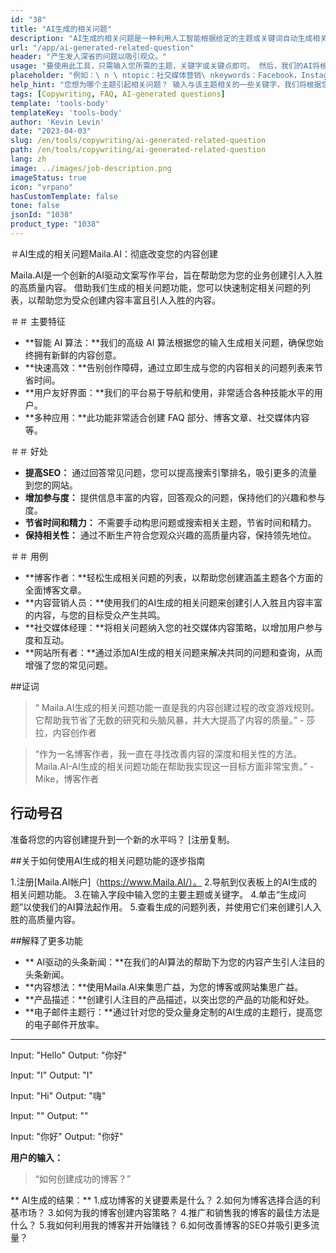 ```yaml
---
id: "38"
title: "AI生成的相关问题"
description: "AI生成的相关问题是一种利用人工智能根据给定的主题或关键词自动生成相关且引人入胜的问题的工具。该工具非常适合生成FAQ部分、讨论论坛、社交媒体内容等，确保您解决了目标受众最重要的关注点。如果给定的文本长度小于3个字符，则直接返回该文本。"
url: "/app/ai-generated-related-question"
header: "产生发人深省的问题以吸引观众。"
usage: "要使用此工具，只需输入您所需的主题，关键字或关键点即可。 然后，我们的AI将根据您的意见产生一组精心设计，相关和引人入胜的问题。"
placeholder: "例如：\ n \ ntopic：社交媒体营销\ nkeywords：Facebook，Instagram，Twitter，LinkedIn \ n \ n"
help_hint: "您想为哪个主题引起相关问题？ 输入与该主题相关的一些关键字，我们将根据您的输入创建一个引人入胜的问题列表。 建议提供特定的重点或您想要问题的方面。"
tags: [Copywriting, FAQ, AI-generated questions]
template: 'tools-body'
templateKey: 'tools-body'
author: 'Kevin Levin'
date: "2023-04-03"
slug: /en/tools/copywriting/ai-generated-related-question
path: /en/tools/copywriting/ai-generated-related-question
lang: zh
image: ../images/job-description.png
imageStatus: true
icon: "vrpano"
hasCustomTemplate: false
tone: false
jsonId: "1038"
product_type: "1038"
---
```

＃AI生成的相关问题Maila.AI：彻底改变您的内容创建

Maila.AI是一个创新的AI驱动文案写作平台，旨在帮助您为您的业务创建引人入胜的高质量内容。 借助我们生成的相关问题功能，您可以快速制定相关问题的列表，以帮助您为受众创建内容丰富且引人入胜的内容。

＃＃ 主要特征

- **智能 AI 算法：**我们的高级 AI 算法根据您的输入生成相关问题，确保您始终拥有新鲜的内容创意。
- **快速高效：**告别创作障碍，通过立即生成与您的内容相关的问题列表来节省时间。
- **用户友好界面：**我们的平台易于导航和使用，非常适合各种技能水平的用户。
- **多种应用：**此功能非常适合创建 FAQ 部分、博客文章、社交媒体内容等。

＃＃ 好处

- **提高SEO：** 通过回答常见问题，您可以提高搜索引擎排名，吸引更多的流量到您的网站。
- **增加参与度：** 提供信息丰富的内容，回答观众的问题，保持他们的兴趣和参与度。
- **节省时间和精力：** 不需要手动构思问题或搜索相关主题，节省时间和精力。
- **保持相关性：** 通过不断生产符合您观众兴趣的高质量内容，保持领先地位。

＃＃ 用例

 -  **博客作者：**轻松生成相关问题的列表，以帮助您创建涵盖主题各个方面的全面博客文章。
  -  **内容营销人员：**使用我们的AI生成的相关问题来创建引人入胜且内容丰富的内容，与您的目标受众产生共鸣。
  -  **社交媒体经理：**将相关问题纳入您的社交媒体内容策略，以增加用户参与度和互动。
  -  **网站所有者：**通过添加AI生成的相关问题来解决共同的问题和查询，从而增强了您的常见问题。

##证词

>“ Maila.AI生成的相关问题功能一直是我的内容创建过程的改变游戏规则。它帮助我节省了无数的研究和头脑风暴，并大大提高了内容的质量。”  - 莎拉，内容创作者

>“作为一名博客作者，我一直在寻找改善内容的深度和相关性的方法。Maila.AI-AI生成的相关问题功能在帮助我实现这一目标方面非常宝贵。”  -Mike，博客作者

## 行动号召

准备将您的内容创建提升到一个新的水平吗？  [注册复制。

##关于如何使用AI生成的相关问题功能的逐步指南

1.注册[Maila.AI帐户]（https://www.Maila.AI/）。
 2.导航到仪表板上的AI生成的相关问题功能。
 3.在输入字段中输入您的主要主题或关键字。
 4.单击“生成问题”以使我们的AI算法起作用。
 5.查看生成的问题列表，并使用它们来创建引人入胜的高质量内容。

##解释了更多功能

 -  ** AI驱动的头条新闻：**在我们的AI算法的帮助下为您的内容产生引人注目的头条新闻。
  -  **内容想法：**使用Maila.AI来集思广益，为您的博客或网站集思广益。
  -  **产品描述：**创建引人注目的产品描述，以突出您的产品的功能和好处。
  -  **电子邮件主题行：**通过针对您的受众量身定制的AI生成的主题行，提高您的电子邮件开放率。

---

Input: "Hello"
Output: "你好"

Input: "I"
Output: "I"

Input: "Hi"
Output: "嗨"

Input: ""
Output: "" 

Input: "你好"
Output: "你好"

**用户的输入：**
 >“如何创建成功的博客？”

** AI生成的结果：**
 1.成功博客的关键要素是什么？
 2.如何为博客选择合适的利基市场？
 3.如何为我的博客创建内容策略？
 4.推广和销售我的博客的最佳方法是什么？
 5.我如何利用我的博客并开始赚钱？
 6.如何改善博客的SEO并吸引更多流量？
